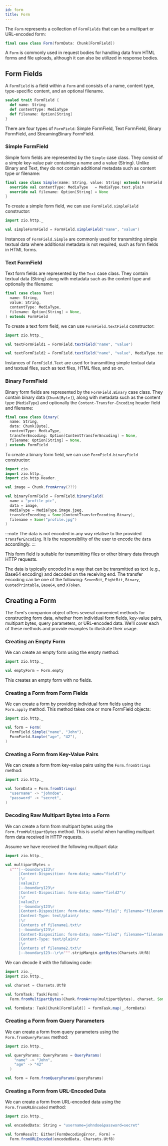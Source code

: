 ```yaml
---
id: form
title: Form
---
```


The `Form` represents a collection of `FormFields` that can be a multipart or URL-encoded form:

```scala
final case class Form(formData: Chunk[FormField])
```

A `Form` is commonly used in request bodies for handling data from HTML forms and file uploads, although it can also be utilized in response bodies.

## Form Fields

A `FormField` is a field within a `Form` and consists of a name, content type, type-specific content, and an optional filename.

```scala
sealed trait FormField {
  def name: String
  def contentType: MediaType
  def filename: Option[String]
}
```

There are four types of `FormField`: Simple FormField, Text FormField, Binary FormField, and StreamingBinary FormField.

### Simple FormField

Simple form fields are represented by the `Simple` case class. They consist of a simple key-value pair containing a name and a value (String). Unlike Binary and Text, they do not contain additional metadata such as content type or filename:

```scala
final case class Simple(name: String, value: String) extends FormField {
  override val contentType: MediaType   = MediaType.text.plain
  override val filename: Option[String] = None
}
```

To create a simple form field, we can use `FormField.simpleField` constructor:

```scala mdoc:compile-only
import zio.http._

val simpleFormField = FormField.simpleField("name", "value")
```

Instances of `FormField.Simple` are commonly used for transmitting simple textual data where additional metadata is not required, such as form fields in HTML forms.

### Text FormField

Text form fields are represented by the `Text` case class. They contain textual data (String) along with metadata such as the content type and optionally the filename:

```scala
final case class Text(
  name: String,
  value: String,
  contentType: MediaType,
  filename: Option[String] = None,
) extends FormField
```

To create a text form field, we can use `FormField.textField` constructor:

```scala mdoc:compile-only
import zio.http._

val textFormField1 = FormField.textField("name", "value")

val textFormField2 = FormField.textField("name", "value", MediaType.text.plain)
```

Instances of `FormField.Text` are used for transmitting simple textual data and textual files, such as text files, HTML files, and so on.

### Binary FormField

Binary form fields are represented by the `FormField.Binary` case class. They contain binary data (`Chunk[Byte]`), along with metadata such as the content type (`MediaType`) and optionally the `Content-Transfer-Encoding` header field and filename:

```scala
final case class Binary(
  name: String,
  data: Chunk[Byte],
  contentType: MediaType,
  transferEncoding: Option[ContentTransferEncoding] = None,
  filename: Option[String] = None,
) extends FormField
```

To create a binary form field, we can use `FormField.binaryField` constructor:

```scala mdoc:compile-only
import zio._
import zio.http._
import zio.http.Header._

val image = Chunk.fromArray(???)

val binaryFormField = FormField.binaryField(
  name = "profile pic",
  data = image,
  mediaType = MediaType.image.jpeg,
  transferEncoding = Some(ContentTransferEncoding.Binary),
  filename = Some("profile.jpg")
)
```

:::note
The data is not encoded in any way relative to the provided `transferEncoding`. It is the responsibility of the user to encode the `data` accordingly.
:::

This form field is suitable for transmitting files or other binary data through HTTP requests.

The data is typically encoded in a way that can be transmitted as text (e.g., Base64 encoding) and decoded on the receiving end. The transfer encoding can be one of the following: `SevenBit`, `EightBit`, `Binary`, `QuotedPrintable`, `Base64`, and `XToken`.

## Creating a Form

The `Form`'s companion object offers several convenient methods for constructing form data, whether from individual form fields, key-value pairs, multipart bytes, query parameters, or URL-encoded data. We'll cover each of these methods and provide examples to illustrate their usage.

### Creating an Empty Form

We can create an empty form using the empty method:

```scala mdoc:compile-only
import zio.http._

val emptyForm = Form.empty
```

This creates an empty form with no fields.

### Creating a Form from Form Fields

We can create a form by providing individual form fields using the `Form.apply` method. This method takes one or more FormField objects:

```scala mdoc:compile-only
import zio.http._

val form = Form(
  FormField.Simple("name", "John"),
  FormField.Simple("age", "42"),
)
```

### Creating a Form from Key-Value Pairs

We can create a form from key-value pairs using the `Form.fromStrings` method:

```scala mdoc:compile-only
import zio.http._

val formData = Form.fromStrings(
  "username" -> "johndoe",
  "password" -> "secret",
)
```

### Decoding Raw Multipart Bytes into a Form

We can create a form from multipart bytes using the `Form.fromMultipartBytes` method. This is useful when handling multipart form data received in HTTP requests.

Assume we have received the following multipart data:

```scala mdoc:silent
import zio.http._

val multipartBytes =
  s"""|--boundary123\r
      |Content-Disposition: form-data; name="field1"\r
      |\r
      |value1\r
      |--boundary123\r
      |Content-Disposition: form-data; name="field2"\r
      |\r
      |value2\r
      |--boundary123\r
      |Content-Disposition: form-data; name="file1"; filename="filename1.txt"\r
      |Content-Type: text/plain\r
      |\r
      |Contents of filename1.txt\r
      |--boundary123\r
      |Content-Disposition: form-data; name="file2"; filename="filename2.txt"\r
      |Content-Type: text/plain\r
      |\r
      |Contents of filename2.txt\r
      |--boundary123--\r\n""".stripMargin.getBytes(Charsets.Utf8)
```

We can decode it with the following code:

```scala mdoc:compile-only
import zio._
import zio.http._

val charset = Charsets.Utf8

val formTask: Task[Form] =
  Form.fromMultipartBytes(Chunk.fromArray(multipartBytes), charset, Some(Boundary("boundary123")))

val formData: Task[Chunk[FormField]] = formTask.map(_.formData)
```

### Creating a Form from Query Parameters

We can create a form from query parameters using the `Form.fromQueryParams` method:

```scala mdoc:compile-only
import zio.http._

val queryParams: QueryParams = QueryParams(
    "name" -> "John",   
    "age" -> "42"       
  )

val form = Form.fromQueryParams(queryParams)
```

### Creating a Form from URL-Encoded Data

We can create a form from URL-encoded data using the `Form.fromURLEncoded` method:

```scala mdoc
import zio.http._

val encodedData: String = "username=johndoe&password=secret" 

val formResult: Either[FormDecodingError, Form] =
  Form.fromURLEncoded(encodedData, Charsets.Utf8)
```
